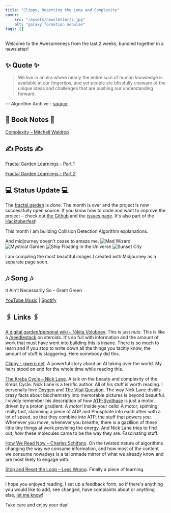 ```yaml
---
title: "Clippy, Resetting the Loop and Complexity"
cover:
    src: "/assets/newsletter/2.jpg"
    alt: "galaxy formation nebulae"
tags: []
---
```


Welcome to the Awesomeness from the last 2 weeks, bundled together in a newsletter!

## ✨ Quote ✨

> We live in an era where nearly the entire sum of human knowledge is available at our fingertips, and yet people are blissfully unaware of the unique ideas and challenges that are pushing our understanding forward.

— Algorithm Archive - [source](https://www.algorithm-archive.org/contents/introduction/introduction.html#:~:text=We%20live%20in%20an%20era%20where%20nearly%20the%20entire%20sum%20of%20human%20knowledge%20is%20available%20at%20our%20fingertips%2C%20and%20yet%20people%20are%20blissfully%20unaware%20of%20the%20unique%20ideas%20and%20challenges%20that%20are%20pushing%20our%20understanding%20forward.)

## 📖 Book Notes 📖

[Complexity – Mitchell Waldrop](/booknotes/complexity)

## ✍️ Posts ✍️

[Fractal Garden Learnings – Part 1](/posts/fractal-learnings-1)

[Fractal Garden Learnings – Part 2](/posts/fractal-learnings-2)

## 💻 Status Update 💻

The [fractal.garden](https://fractal.garden) is *done*. The month is over and the project is now successfully open source. If you know how to code and want to improve the project – check out [the Github](https://github.com/trebeljahr/fractal-garden) and the [issues page](https://github.com/trebeljahr/fractal-garden/issues). It's also part of the [Hacktoberfest](https://hacktoberfest.com/)!

This month I am building Collision Detection Algorithm explanations.

And midjourney doesn't cease to amaze me. 
![Mad Wizard](/assets/midjourney/wizard.jpg)
![Mystical Garden](/assets/midjourney/garden.jpg)
![Ship Floating in the Universe](/assets/midjourney/universe-ship.jpg)
![Sunset City](/assets/midjourney/sunset.jpg)

I am compiling the most beautiful images I created with Midjourney as a separate page soon.

## 🎶 Song 🎶

It Ain't Necessarily So – Grant Green
 
[YouTube Music](https://music.youtube.com/watch?v=VDDQsIu9FFE&list=OLAK5uy_n-14llfGIvJeRe2ErOfKu5YbM_8ZJnlOM) | [Spotify](https://open.spotify.com/track/59cZoQolK49mpslwfhkN7f)

## 🖇️ Links 🖇️

[A digital garden/personal wiki – Nikita Voloboev](https://wiki.nikiv.dev/). This is just *nuts*. This is like a [/needlestack](/needlestack) on steroids. It's so full with information and the amount of work that must have went into building this is insane. There is so much to learn and if you stop to write down all the things you tacitly know, the amount of stuff is staggering. Here somebody did this.

[Clippy – gwern.net](https://www.gwern.net/fiction/Clippy). A powerful story about an AI taking over the world. My hairs stood on end for the whole time while reading this.

[The Krebs Cycle – Nick Lane](https://www.youtube.com/watch?v=vBiIDwBOqQA). A talk on the beauty and complexity of the Krebs Cycle. Nick Lane is a terrific author. All of his stuff is worth reading. I personally love [Oxygen](https://www.amazon.de/-/en/Nick-Lane/dp/0198784937) and [The Vital Question](https://www.amazon.de/-/en/Nick-Lane/dp/1781250375). The way Nick Lane distills crazy facts about biochemistry into memorable pictures is beyond beautiful. I vividly remember his description of how [ATP-Synthase](https://en.wikipedia.org/wiki/ATP_synthase) is just a motor, driven by a proton gradient. A *motor*! Inside your cells! A motor, spinning really fast, slamming a piece of ADP and Phosphate into each other with a lot of speed, so that they combine into ATP, the stuff that powers *you*. Whenever you move, whenever you breathe, there is a gazillion of these little tiny things at work providing the energy. And Nick Lane tries to find out, *how* these molecules came to be the way they are. Fascinating stuff.

[How We Read Now – Charles Schifano](https://charlesschifano.substack.com/p/how-we-read-now). On the twisted nature of algorithms changing the way we consume information, and how most of the content we consume nowadays is a tailormade mirror of what we already know and are most likely to engage with.

[Stop and Reset the Loop – Less Wrong](https://www.lesswrong.com/posts/odRdwD2GeCMfK7pXd/actually-practicing-rationality-and-the-5-second-level). Finally a piece of learning.

--- 

I hope you enjoyed reading, I set up a feedback form, so if there's anything you would like to add, see changed, have complaints about or anything else, [let me know](https://airtable.com/shro1VeyG4lkNXkx2)!

Take care and enjoy your day!